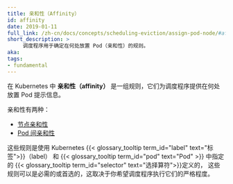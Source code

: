 ```yaml
---
title: 亲和性（Affinity）
id: affinity
date: 2019-01-11
full_link: /zh-cn/docs/concepts/scheduling-eviction/assign-pod-node/#affinity-and-anti-affinity
short_description: >
     调度程序用于确定在何处放置 Pod（亲和性）的规则。
aka:
tags:
- fundamental
---
```


在 Kubernetes 中 **亲和性（affinity）** 是一组规则，它们为调度程序提供在何处放置 Pod 提示信息。


亲和性有两种：

* [节点亲和性](/zh-cn/docs/concepts/scheduling-eviction/assign-pod-node/#node-affinity)
* [Pod 间亲和性](/zh-cn/docs/concepts/scheduling-eviction/assign-pod-node/#inter-pod-affinity-and-anti-affinity)

这些规则是使用 Kubernetes {{< glossary_tooltip term_id="label" text="标签">}}（label）
和 {{< glossary_tooltip term_id="pod" text="Pod" >}} 中指定的
{{< glossary_tooltip term_id="selector" text="选择算符">}}定义的，
这些规则可以是必需的或首选的，这取决于你希望调度程序执行它们的严格程度。
